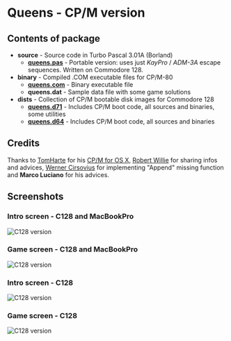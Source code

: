 # Queens - CP/M version
## Contents of package
- **source** - Source code in Turbo Pascal 3.01A (Borland)
  - [**queens.pas**](https://github.com/sblendorio/queens-cpm/blob/master/source/queens.pas) - Portable version: uses just *KayPro* / *ADM-3A* escape sequences. Written on Commodore 128.
- **binary** - Compiled .COM executable files for CP/M-80
  - [**queens.com**](https://github.com/sblendorio/queens-cpm/raw/master/binary/queens.com) - Binary executable file
  - **queens.dat** - Sample data file with some game solutions
- **dists** - Collection of CP/M bootable disk images for Commodore 128
  - [**queens.d71**](https://github.com/sblendorio/queens-cpm/raw/master/dists/queens.d71) - Includes CP/M boot code, all sources and binaries, some utilities
  - [**queens.d64**](https://github.com/sblendorio/queens-cpm/raw/master/dists/queens.d64) - Includes CP/M boot code, all sources and binaries

## Credits
Thanks to [TomHarte](https://github.com/TomHarte) for his [CP/M for OS X](https://github.com/TomHarte/CP-M-for-OS-X), [Robert Willie](https://sites.google.com/site/h2obsession/CBM/C128/cp-m) for sharing infos and advices, [Werner Cirsovius](http://cirsovius.de/CPM/Projekte/TURBO-PASCAL/Append/turbo-04-en.html) for implementing "Append" missing function and **Marco Luciano** for his advices.

## Screenshots
### Intro screen - C128 and MacBookPro
![C128 version](http://www.sblendorio.eu/images/queen1.png)
### Game screen - C128 and MacBookPro
![C128 version](http://www.sblendorio.eu/images/queen2.png)
### Intro screen - C128
![C128 version](http://www.sblendorio.eu/images/queen3.png)
### Game screen - C128
![C128 version](http://www.sblendorio.eu/images/queen4.png)
